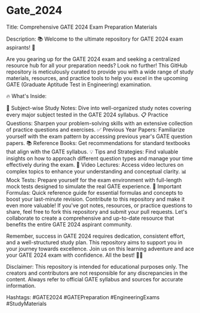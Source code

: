 # Gate_2024
Title: Comprehensive GATE 2024 Exam Preparation Materials

Description: 📚 Welcome to the ultimate repository for GATE 2024 exam aspirants! 🚀

Are you gearing up for the GATE 2024 exam and seeking a centralized resource hub for all your preparation needs? Look no further! This GitHub repository is meticulously curated to provide you with a wide range of study materials, resources, and practice tools to help you excel in the upcoming GATE (Graduate Aptitude Test in Engineering) examination.

🔥 What's Inside:

📖 Subject-wise Study Notes: Dive into well-organized study notes covering every major subject tested in the GATE 2024 syllabus.
📋 Practice Questions: Sharpen your problem-solving skills with an extensive collection of practice questions and exercises.
✅ Previous Year Papers: Familiarize yourself with the exam pattern by accessing previous year's GATE question papers.
📚 Reference Books: Get recommendations for standard textbooks that align with the GATE syllabus.
💡 Tips and Strategies: Find valuable insights on how to approach different question types and manage your time effectively during the exam.
🎥 Video Lectures: Access video lectures on complex topics to enhance your understanding and conceptual clarity.
📊 Mock Tests: Prepare yourself for the exam environment with full-length mock tests designed to simulate the real GATE experience.
🧐 Important Formulas: Quick reference guide for essential formulas and concepts to boost your last-minute revision.
Contribute to this repository and make it even more valuable! If you've got notes, resources, or practice questions to share, feel free to fork this repository and submit your pull requests. Let's collaborate to create a comprehensive and up-to-date resource that benefits the entire GATE 2024 aspirant community.

Remember, success in GATE 2024 requires dedication, consistent effort, and a well-structured study plan. This repository aims to support you in your journey towards excellence. Join us on this learning adventure and ace your GATE 2024 exam with confidence. All the best! 💪🎉

Disclaimer: This repository is intended for educational purposes only. The creators and contributors are not responsible for any discrepancies in the content. Always refer to official GATE syllabus and sources for accurate information.

Hashtags: #GATE2024 #GATEPreparation #EngineeringExams #StudyMaterials
